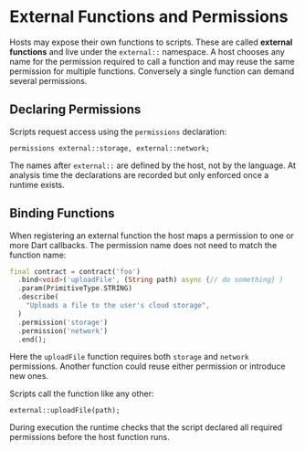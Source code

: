# External Functions and Permissions

Hosts may expose their own functions to scripts. These are called **external functions** and live under the `external::` namespace. A host chooses any name for the permission required to call a function and may reuse the same permission for multiple functions. Conversely a single function can demand several permissions.

## Declaring Permissions

Scripts request access using the `permissions` declaration:

```dscript
permissions external::storage, external::network;
```

The names after `external::` are defined by the host, not by the language. At analysis time the declarations are recorded but only enforced once a runtime exists.

## Binding Functions

When registering an external function the host maps a permission to one or more Dart callbacks. The permission name does not need to match the function name:

```dart
final contract = contract('foo')
  .bind<void>('uploadFile', (String path) async {// do something} )
  .param(PrimitiveType.STRING)
  .describe(
    "Uploads a file to the user's cloud storage",
  )
  .permission('storage')
  .permission('network')
  .end();
```

Here the `uploadFile` function requires both `storage` and `network` permissions. Another function could reuse either permission or introduce new ones.

Scripts call the function like any other:

```dscript
external::uploadFile(path);
```

During execution the runtime checks that the script declared all required permissions before the host function runs.
